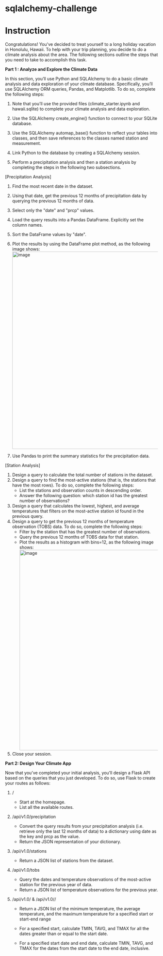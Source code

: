 # sqlalchemy-challenge

# Instruction
Congratulations! You've decided to treat yourself to a long holiday vacation in Honolulu, Hawaii. To help with your trip planning, you decide to do a climate analysis about the area. The following sections outline the steps that you need to take to accomplish this task.



**Part 1 : Analyze and Explore the Climate Data**


In this section, you’ll use Python and SQLAlchemy to do a basic climate analysis and data exploration of your climate database. Specifically, you’ll use SQLAlchemy ORM queries, Pandas, and Matplotlib. To do so, complete the following steps:

  1. Note that you’ll use the provided files (climate_starter.ipynb and hawaii.sqlite) to complete your climate analysis and data exploration.
     
  2. Use the SQLAlchemy create_engine() function to connect to your SQLite database.
  
  3. Use the SQLAlchemy automap_base() function to reflect your tables into classes, and then save references to the classes named station and measurement.
  
  4. Link Python to the database by creating a SQLAlchemy session.
     
  5. Perform a precipitation analysis and then a station analysis by completing the steps in the following two subsections.





[Precipitation Analysis]
  1. Find the most recent date in the dataset.
  2. Using that date, get the previous 12 months of precipitation data by querying the previous 12 months of data.
  3. Select only the "date" and "prcp" values.
  4. Load the query results into a Pandas DataFrame. Explicitly set the column names.
  5. Sort the DataFrame values by "date".
  6. Plot the results by using the DataFrame plot method, as the following image shows:
     <img width="648" alt="image" src="https://github.com/JeesuKwon/sqlalchemy-challenge/assets/157546001/b1a2b8d8-00fd-4aff-aee2-3ed69053141f">

  7. Use Pandas to print the summary statistics for the precipitation data.





[Station Analysis]
  1. Design a query to calculate the total number of stations in the dataset.
  2. Design a query to find the most-active stations (that is, the stations that have the most rows). To do so, complete the following steps:
     * List the stations and observation counts in descending order.
     * Answer the following question: which station id has the greatest number of observations?
  3. Design a query that calculates the lowest, highest, and average temperatures that filters on the most-active station id found in the previous query.
  4. Design a query to get the previous 12 months of temperature observation (TOBS) data. To do so, complete the following steps:
     * Filter by the station that has the greatest number of observations.
     * Query the previous 12 months of TOBS data for that station.
     * Plot the results as a histogram with bins=12, as the following image shows:
       <img width="658" alt="image" src="https://github.com/JeesuKwon/sqlalchemy-challenge/assets/157546001/1cc2b2a7-3931-43e1-bf23-0699ba8c21d8">
  5. Close your session.




**Part 2: Design Your Climate App**

Now that you’ve completed your initial analysis, you’ll design a Flask API based on the queries that you just developed. To do so, use Flask to create your routes as follows:

1. /
   * Start at the homepage.
   * List all the available routes.
     
2. /api/v1.0/precipitation
   * Convert the query results from your precipitation analysis (i.e. retrieve only the last 12 months of data) to a dictionary using date as the key and prcp as the value.
   * Return the JSON representation of your dictionary.
     
3. /api/v1.0/stations
   * Return a JSON list of stations from the dataset.
     
4. /api/v1.0/tobs
   * Query the dates and temperature observations of the most-active station for the previous year of data.
   * Return a JSON list of temperature observations for the previous year.
     
5. /api/v1.0/<start> & /api/v1.0/<start>/<end>
   * Return a JSON list of the minimum temperature, the average temperature, and the maximum temperature for a specified start or start-end range
  

   * For a specified start, calculate TMIN, TAVG, and TMAX for all the dates greater than or equal to the start date.
   * For a specified start date and end date, calculate TMIN, TAVG, and TMAX for the dates from the start date to the end date, inclusive.
  

